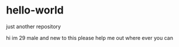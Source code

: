 # hello-world

just another repository

hi im 29 male and new to this please help me out where ever you can
